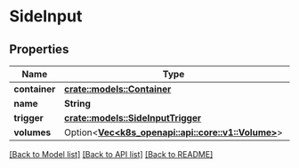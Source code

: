 # SideInput

## Properties

Name | Type | Description | Notes
------------ | ------------- | ------------- | -------------
**container** | [**crate::models::Container**](Container.md) |  | 
**name** | **String** |  | 
**trigger** | [**crate::models::SideInputTrigger**](SideInputTrigger.md) |  | 
**volumes** | Option<[**Vec<k8s_openapi::api::core::v1::Volume>**](k8s_openapi::api::core::v1::Volume.md)> |  | [optional]

[[Back to Model list]](../README.md#documentation-for-models) [[Back to API list]](../README.md#documentation-for-api-endpoints) [[Back to README]](../README.md)


